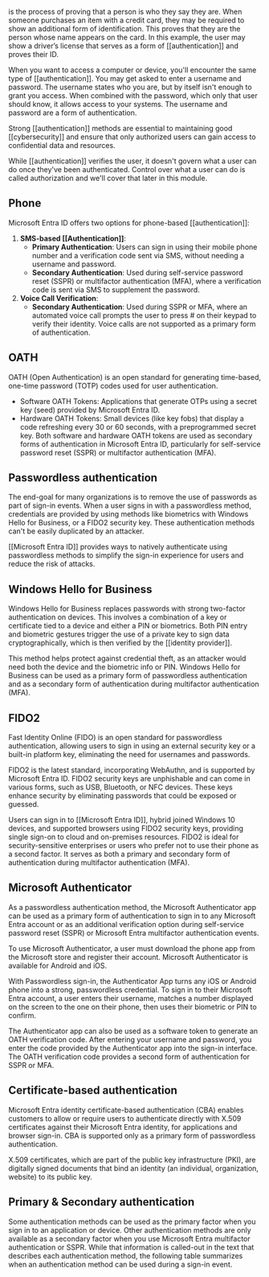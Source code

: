 is the process of proving that a person is who they say they are. When someone purchases an item with a credit card, they may be required to show an additional form of identification. This proves that they are the person whose name appears on the card. In this example, the user may show a driver’s license that serves as a form of [[authentication]] and proves their ID.

When you want to access a computer or device, you'll encounter the same type of [[authentication]]. You may get asked to enter a username and password. The username states who you are, but by itself isn't enough to grant you access. When combined with the password, which only that user should know, it allows access to your systems. The username and password are a form of authentication.

Strong [[authentication]] methods are essential to maintaining good [[cybersecurity]] and ensure that only authorized users can gain access to confidential data and resources.

While [[authentication]] verifies the user, it doesn't govern what a user can do once they've been authenticated. Control over what a user can do is called authorization and we'll cover that later in this module.

## Phone
Microsoft Entra ID offers two options for phone-based [[authentication]]:
1. **SMS-based [[Authentication]]**:
    - **Primary Authentication**: Users can sign in using their mobile phone number and a verification code sent via SMS, without needing a username and password.
    - **Secondary Authentication**: Used during self-service password reset (SSPR) or multifactor authentication (MFA), where a verification code is sent via SMS to supplement the password.
2. **Voice Call Verification**:
    - **Secondary Authentication**: Used during SSPR or MFA, where an automated voice call prompts the user to press # on their keypad to verify their identity. Voice calls are not supported as a primary form of authentication.

## OATH
OATH (Open Authentication) is an open standard for generating time-based, one-time password (TOTP) codes used for user authentication.
- Software OATH Tokens: Applications that generate OTPs using a secret key (seed) provided by Microsoft Entra ID.
- Hardware OATH Tokens: Small devices (like key fobs) that display a code refreshing every 30 or 60 seconds, with a preprogrammed secret key.
Both software and hardware OATH tokens are used as secondary forms of authentication in Microsoft Entra ID, particularly for self-service password reset (SSPR) or multifactor authentication (MFA).

## Passwordless authentication
The end-goal for many organizations is to remove the use of passwords as part of sign-in events. When a user signs in with a passwordless method, credentials are provided by using methods like biometrics with Windows Hello for Business, or a FIDO2 security key. These authentication methods can't be easily duplicated by an attacker.

[[Microsoft Entra ID]] provides ways to natively authenticate using passwordless methods to simplify the sign-in experience for users and reduce the risk of attacks.

## Windows Hello for Business
Windows Hello for Business replaces passwords with strong two-factor authentication on devices. This involves a combination of a key or certificate tied to a device and either a PIN or biometrics. Both PIN entry and biometric gestures trigger the use of a private key to sign data cryptographically, which is then verified by the [[identity provider]].

This method helps protect against credential theft, as an attacker would need both the device and the biometric info or PIN. Windows Hello for Business can be used as a primary form of passwordless authentication and as a secondary form of authentication during multifactor authentication (MFA).

## FIDO2
Fast Identity Online (FIDO) is an open standard for passwordless authentication, allowing users to sign in using an external security key or a built-in platform key, eliminating the need for usernames and passwords.

FIDO2 is the latest standard, incorporating WebAuthn, and is supported by Microsoft Entra ID. FIDO2 security keys are unphishable and can come in various forms, such as USB, Bluetooth, or NFC devices. These keys enhance security by eliminating passwords that could be exposed or guessed.

Users can sign in to [[Microsoft Entra ID]], hybrid joined Windows 10 devices, and supported browsers using FIDO2 security keys, providing single sign-on to cloud and on-premises resources. FIDO2 is ideal for security-sensitive enterprises or users who prefer not to use their phone as a second factor. It serves as both a primary and secondary form of authentication during multifactor authentication (MFA).
## Microsoft Authenticator
As a passwordless authentication method, the Microsoft Authenticator app can be used as a primary form of authentication to sign in to any Microsoft Entra account or as an additional verification option during self-service password reset (SSPR) or Microsoft Entra multifactor authentication events.

To use Microsoft Authenticator, a user must download the phone app from the Microsoft store and register their account. Microsoft Authenticator is available for Android and iOS.

With Passwordless sign-in, the Authenticator App turns any iOS or Android phone into a strong, passwordless credential. To sign in to their Microsoft Entra account, a user enters their username, matches a number displayed on the screen to the one on their phone, then uses their biometric or PIN to confirm.

The Authenticator app can also be used as a software token to generate an OATH verification code. After entering your username and password, you enter the code provided by the Authenticator app into the sign-in interface. The OATH verification code provides a second form of authentication for SSPR or MFA.
## Certificate-based authentication
Microsoft Entra identity certificate-based authentication (CBA) enables customers to allow or require users to authenticate directly with X.509 certificates against their Microsoft Entra identity, for applications and browser sign-in. CBA is supported only as a primary form of passwordless authentication.

X.509 certificates, which are part of the public key infrastructure (PKI), are digitally signed documents that bind an identity (an individual, organization, website) to its public key.
## Primary & Secondary authentication
Some authentication methods can be used as the primary factor when you sign in to an application or device. Other authentication methods are only available as a secondary factor when you use Microsoft Entra multifactor authentication or SSPR. While that information is called-out in the text that describes each authentication method, the following table summarizes when an authentication method can be used during a sign-in event.
